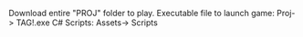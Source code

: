 Download entire "PROJ" folder to play.
Executable file to launch game: Proj-> TAG!.exe
C# Scripts: Assets-> Scripts
